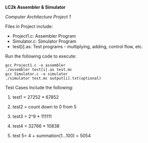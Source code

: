 **LC2k Assembler & Simulator**

*Computer Architecture Project 1*

Files in Project include:
- Project1.c: Assembler Program
- Simulator.c: Simulator Program
- test[i].as: Test programs - multiplying, adding, control flow, etc.

Run the following code to execute:
```
gcc Project1.c -o assembler
./assembler test[i].as test.mc
gcc Simulator.c -o simulator
./simulator test.mc output[i].txt(optional)

```

Test Cases Include the following:

1. test1 = 27252 * 67852

2. test2 = count down to 0 from 5

3. test3 = 2^9 * 111111

4. test4 = 32766 * 10838

5. test 5= 4 + summation(1...100) = 5054

